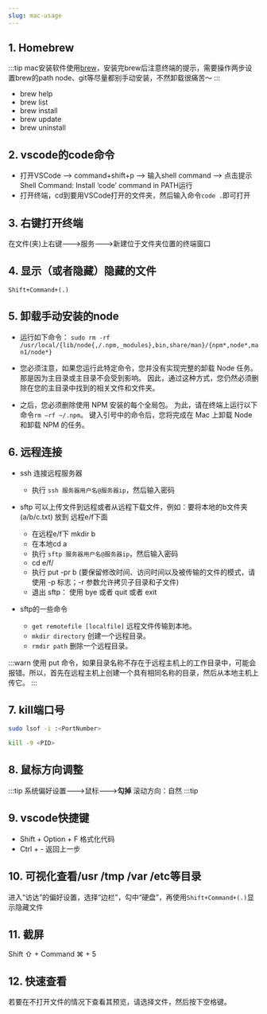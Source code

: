 ```yaml
---
slug: mac-usage
---
```


## 1. Homebrew
:::tip
mac安装软件使用[brew](https://brew.sh/)，安装完brew后注意终端的提示，需要操作两步设置brew的path
node、git等尽量都别手动安装，不然卸载很痛苦～
:::
- brew help
- brew list
- brew install
- brew update
- brew uninstall

## 2. vscode的code命令
- 打开VSCode –> command+shift+p –> 输入shell command –> 点击提示Shell Command: Install ‘code’ command in PATH运行
- 打开终端，cd到要用VSCode打开的文件夹，然后输入命令`code .`即可打开

## 3. 右键打开终端
在文件(夹)上右键--->服务--->新建位于文件夹位置的终端窗口

## 4. 显示（或者隐藏）隐藏的文件
`Shift+Command+(.)`

## 5. 卸载手动安装的node
- 运行如下命令：
`sudo rm -rf /usr/local/{lib/node{,/.npm,_modules},bin,share/man}/{npm*,node*,man1/node*}`

- 您必须注意，如果您运行此特定命令，您并没有实现完整的卸载 Node 任务。 那是因为主目录或主目录不会受到影响。 因此，通过这种方式，您仍然必须删除在您的主目录中找到的相关文件和文件夹。

- 之后，您必须删除使用 NPM 安装的每个全局包。 为此，请在终端上运行以下命令`rm –rf ~/.npm`。 键入引号中的命令后，您将完成在 Mac 上卸载 Node 和卸载 NPM 的任务。

## 6. 远程连接
- ssh 连接远程服务器
  - 执行 `ssh 服务器用户名@服务器ip`，然后输入密码


- sftp 可以上传文件到远程或者从远程下载文件，例如：要将本地的b文件夹(a/b/c.txt) 放到 远程e/f下面
  - 在远程e/f下 mkdir b
  - 在本地cd a
  - 执行 `sftp 服务器用户名@服务器ip`，然后输入密码
  - cd e/f/
  - 执行 put -pr b (要保留修改时间、访问时间以及被传输的文件的模式，请使用 -p 标志；-r 参数允许拷贝子目录和子文件)
  - 退出 sftp： 使用 bye 或者 quit 或者 exit

- sftp的一些命令
  - `get remotefile [localfile]` 远程文件传输到本地。
  - `mkdir directory` 创建一个远程目录。
  - `rmdir path` 删除一个远程目录。

:::warn
使用 put 命令，如果目录名称不存在于远程主机上的工作目录中，可能会报错。所以，首先在远程主机上创建一个具有相同名称的目录，然后从本地主机上传它。
:::

## 7. kill端口号
```bash
sudo lsof -i :<PortNumber>

kill -9 <PID>
```

## 8. 鼠标方向调整
:::tip
系统偏好设置--->鼠标--->**勾掉** 滚动方向：自然
:::tip

## 9. vscode快捷键
- Shift + Option + F 格式化代码
- Ctrl + - 返回上一步

## 10. 可视化查看/usr /tmp /var /etc等目录
进入“访达”的偏好设置，选择“边栏”，勾中“硬盘”，再使用`Shift+Command+(.)`显示隐藏文件

## 11. 截屏
Shift ⇧ + Command ⌘ + 5

## 12. 快速查看
若要在不打开文件的情况下查看其预览，请选择文件，然后按下空格键。